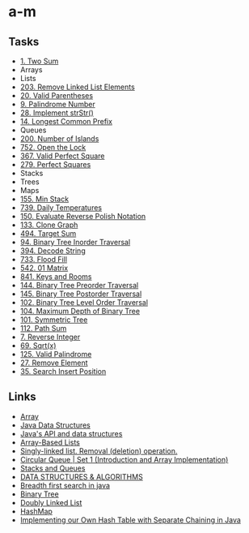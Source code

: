 # a-m

## Tasks
* [1. Two Sum](https://leetcode.com/problems/two-sum/)
* Arrays
* Lists
* [203. Remove Linked List Elements](https://leetcode.com/problems/remove-linked-list-elements/)
* [20. Valid Parentheses](https://leetcode.com/problems/valid-parentheses/)
* [9. Palindrome Number](https://leetcode.com/problems/palindrome-number/)
* [28. Implement strStr()](https://leetcode.com/problems/implement-strstr/)
* [14. Longest Common Prefix](https://leetcode.com/problems/longest-common-prefix/)
* Queues
* [200. Number of Islands](https://leetcode.com/problems/longest-common-prefix/)
* [752. Open the Lock](https://leetcode.com/problems/open-the-lock/)
* [367. Valid Perfect Square](https://leetcode.com/problems/valid-perfect-square/)
* [279. Perfect Squares](https://leetcode.com/problems/perfect-squares/)
* Stacks
* Trees
* Maps
* [155. Min Stack](https://leetcode.com/problems/min-stack/)
* [739. Daily Temperatures](https://leetcode.com/problems/daily-temperatures/)
* [150. Evaluate Reverse Polish Notation](https://leetcode.com/problems/evaluate-reverse-polish-notation/)
* [133. Clone Graph](https://leetcode.com/problems/clone-graph/)
* [494. Target Sum](https://leetcode.com/problems/target-sum/)
* [94. Binary Tree Inorder Traversal](https://leetcode.com/problems/binary-tree-inorder-traversal/)
* [394. Decode String](https://leetcode.com/problems/decode-string/)
* [733. Flood Fill](https://leetcode.com/problems/flood-fill/)
* [542. 01 Matrix](https://leetcode.com/problems/01-matrix/)
* [841. Keys and Rooms](https://leetcode.com/problems/keys-and-rooms/)
* [144. Binary Tree Preorder Traversal](https://leetcode.com/problems/binary-tree-preorder-traversal/)
* [145. Binary Tree Postorder Traversal](https://leetcode.com/problems/binary-tree-postorder-traversal/)
* [102. Binary Tree Level Order Traversal](https://leetcode.com/problems/binary-tree-level-order-traversal/)
* [104. Maximum Depth of Binary Tree](https://leetcode.com/problems/maximum-depth-of-binary-tree/)
* [101. Symmetric Tree](https://leetcode.com/problems/symmetric-tree/)
* [112. Path Sum](https://leetcode.com/problems/path-sum/)
* [7. Reverse Integer](https://leetcode.com/problems/reverse-integer/solution/)
* [69. Sqrt(x)](https://leetcode.com/problems/sqrtx/)
* [125. Valid Palindrome](https://leetcode.com/problems/valid-palindrome/)
* [27. Remove Element](https://leetcode.com/problems/remove-element/)
* [35. Search Insert Position](https://leetcode.com/problems/search-insert-position/)

## Links
* [Array](http://developer.alexanderklimov.ru/android/java/array.php)
* [Java Data Structures](https://www.cs.wcupa.edu/rkline/ds/data-structures.html)
* [Java's API and data structures](https://www.cs.cmu.edu/~adamchik/15-121/lectures/)
* [Array-Based Lists](https://opendatastructures.org/ods-java/2_Array_Based_Lists.html)
* [Singly-linked list. Removal (deletion) operation.](http://www.algolist.net/Data_structures/Singly-linked_list/Removal)
* [Circular Queue | Set 1 (Introduction and Array Implementation)](https://www.geeksforgeeks.org/circular-queue-set-1-introduction-array-implementation/)
* [Stacks and Queues](https://www.cs.cmu.edu/~adamchik/15-121/lectures/Stacks%20and%20Queues/Stacks%20and%20Queues.html)
* [DATA STRUCTURES & ALGORITHMS](https://www.studytonight.com/data-structures/circular-queue)
* [Breadth first search in java](https://java2blog.com/breadth-first-search-in-java/)
* [Binary Tree](https://www.baeldung.com/java-binary-tree)
* [Doubly Linked List](https://www.geeksforgeeks.org/doubly-linked-list/)
* [HashMap](https://dzone.com/articles/custom-hashmap-implementation-in-java)
* [Implementing our Own Hash Table with Separate Chaining in Java](https://www.geeksforgeeks.org/implementing-our-own-hash-table-with-separate-chaining-in-java/)
